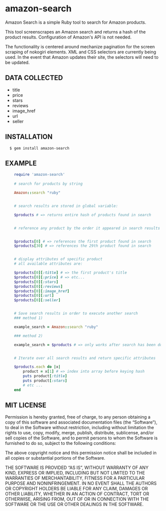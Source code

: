 # amazon-search

Amazon Search is a simple Ruby tool to search for Amazon products.

This tool screenscrapes an Amazon search and returns a hash of the product results. Configuration of Amazon's API is not needed.

The functionality is centered around mechanize pagination for the screen scraping of nokogiri elements.  XML and CSS selectors are currently being used.  In the event that Amazon updates their site, the selectors will need to be updated.

## DATA COLLECTED
* title
* price
* stars
* reviews
* image_href
* url
* seller


## INSTALLATION

```
  $ gem install amazon-search
```

## EXAMPLE

```ruby
    require 'amazon-search'
    
    # search for products by string

    Amazon::search "ruby"


    # search results are stored in global variable:

    $products # => returns entire hash of products found in search


    # reference any product by the order it appeared in search results


    $products[0] # => references the first product found in search
    $products[30] # => references the 29th product found in search


    # display attributes of specific product
    # all available attributes are:

    $products[0][:title] # => the first product's title
    $products[0][:price] # => etc...
    $products[0][:stars]
    $products[0][:reviews] 
    $products[0][:image_href]
    $products[0][:url]
    $products[0][:seller] 


    # Save search results in order to execute another search
    ### method 1)

    example_search = Amazon::search "ruby" 

    ### method 2)

    example_search = $products # => only works after search has been done


    # Iterate over all search results and return specific attributes

    $products.each do |x|
    	product = x[1] # => index into array before keying hash
    	puts product[:title]
    	puts product[:stars]
    	# etc ...
    end
```
	
    
## MIT LICENSE

Permission is hereby granted, free of charge, to any person obtaining a copy of this software and associated documentation files (the “Software”), to deal in the Software without restriction, including without limitation the rights to use, copy, modify, merge, publish, distribute, sublicense, and/or sell copies of the Software, and to permit persons to whom the Software is furnished to do so, subject to the following conditions:

The above copyright notice and this permission notice shall be included in all copies or substantial portions of the Software.

THE SOFTWARE IS PROVIDED “AS IS”, WITHOUT WARRANTY OF ANY KIND, EXPRESS OR IMPLIED, INCLUDING BUT NOT LIMITED TO THE WARRANTIES OF MERCHANTABILITY, FITNESS FOR A PARTICULAR PURPOSE AND NONINFRINGEMENT. IN NO EVENT SHALL THE AUTHORS OR COPYRIGHT HOLDERS BE LIABLE FOR ANY CLAIM, DAMAGES OR OTHER LIABILITY, WHETHER IN AN ACTION OF CONTRACT, TORT OR OTHERWISE, ARISING FROM, OUT OF OR IN CONNECTION WITH THE SOFTWARE OR THE USE OR OTHER DEALINGS IN THE SOFTWARE.